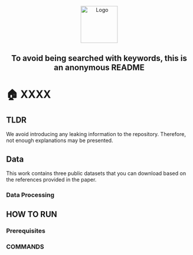 <p align="center">
 <img width="100px" src="https://github.githubassets.com/images/mona-loading-default.gif" align="center" alt="Logo" />
 <h2 align="center">To avoid being searched with keywords, this is an anonymous README</h2>
</p>

# :house: XXXX

## TLDR
We avoid introducing any leaking information to the repository.
Therefore, not enough explanations may be presented.

## Data
This work contains three public datasets that you can download based on the references provided in the paper.

### Data Processing

## HOW TO RUN

### Prerequisites

### COMMANDS
